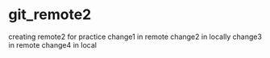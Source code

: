 # git_remote2
creating remote2 for practice
change1 in remote
change2 in locally
change3 in remote
change4 in local